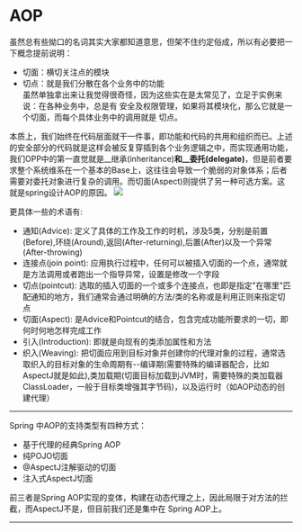 # AOP

虽然总有些拗口的名词其实大家都知道意思，但架不住约定俗成，所以有必要把一下概念提前说明：   
  - 切面：横切关注点的模块     
  - 切点：就是我们分散在各个业务中的功能   
虽然单独拿出来让我觉得很奇怪，因为这些实在是太常见了，立足于实例来说：在各种业务中，总是有 安全及权限管理，如果将其模块化，那么它就是一个切面，而每个具体业务中的调用就是 切点。

本质上，我们始终在代码层面就干一件事，即功能和代码的共用和组织而已。上述的安全部分的代码就是这样会被反复穿插到各个业务逻辑之中，而实现通用功能，我们OPP中的第一直觉就是__继承(inheritance)__和__委托(delegate)__，但是前者要求整个系统维系在一个基本的Base上，这往往会导致一个脆弱的对象体系；后者需要对委托对象进行复杂的调用。而切面(Aspect)则提供了另一种可选方案。这就是spring设计AOP的原因。
![](https://wx2.sinaimg.cn/mw690/006mou3Bly1g2jk29zmvuj312c0m80ya.jpg)
   
更具体一些的术语有:    
- 通知(Advice): 定义了具体的工作及工作的时机，涉及5类，分别是前置(Before),环绕(Around),返回(After-returning),后置(After)以及一个异常(After-throwing)   
- 连接点(join point): 应用执行过程中，任何可以被插入切面的一个点，通常就是方法调用或者跑出一个指导异常，设置是修改一个字段    
- 切点(pointcut): 选取的插入切面的一个或多个连接点，也即是指定"在哪里"匹配通知的地方，我们通常会通过明确的方法/类的名称或是利用正则来指定切点    
- 切面(Aspect): 是Advice和Pointcut的结合，包含完成功能所要求的一切，即何时何地怎样完成工作
- 引入(Introduction): 即就是向现有的类添加属性和方法    
- 织入(Weaving): 把切面应用到目标对象并创建你的代理对象的过程，通常选取织入的目标对象的生命周期有--编译期(需要特殊的编译器配合，比如AspectJ就是如此),类加载期(切面目标加载到JVM时，需要特殊的类加载器ClassLoader，一般于目标类增强其字节码)，以及运行时（如AOP动态的创建代理）

---- ----- ----- 

Spring 中AOP的支持类型有四种方式：     
- 基于代理的经典Spring AOP
- 纯POJO切面
- @AspectJ注解驱动的切面
- 注入式AspectJ切面

前三者是Spring AOP实现的变体，构建在动态代理之上，因此局限于对方法的拦截，而AspectJ不是，但目前我们还是集中在 Spring AOP上。

----- ----



